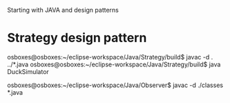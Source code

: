Starting with JAVA and design patterns

# Strategy design pattern
osboxes@osboxes:~/eclipse-workspace/Java/Strategy/build$ javac -d . ../*.java
osboxes@osboxes:~/eclipse-workspace/Java/Strategy/build$ java DuckSimulator

osboxes@osboxes:~/eclipse-workspace/Java/Observer$ javac -d ./classes *.java